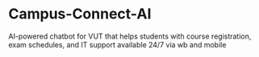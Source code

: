 # Campus-Connect-AI
AI-powered chatbot for VUT that helps students with course registration, exam schedules, and IT support available 24/7 via wb and mobile 
